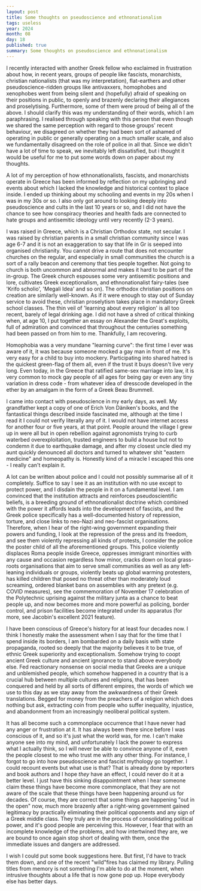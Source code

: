 ```yaml
---
layout: post
title: Some thoughts on pseudoscience and ethnonationalism
tags: useless
year: 2024
month: 08
day: 18
published: true
summary: Some thoughts on pseudoscience and ethnonationalism
---
```

I recently interacted with another Greek fellow who exclaimed in frustration about how, in recent
years, groups of people like fascists, monarchists, christian nationalists (that was my
interpretation), flat-earthers and other pseudoscience-ridden groups like antivaxxers, homophobes
and xenophobes went from being silent and (hopefully) afraid of speaking on their positions in
public, to openly and brazenly declaring their allegiances and proselytising. Furthermore, some of
them were proud of being all of the above. I should clarify this was my understanding of their
words, which I am paraphrasing. I realised through speaking with this person that even though we
shared the same perception with regard to those groups' recent behaviour, we disagreed on whether
they had been sort of ashamed of operating in public or generally operating on a much smaller scale,
and also we fundamentally disagreed on the role of police in all that. Since we didn't have a lot of
time to speak, we inevitably left dissatisfied, but i thought it would be useful for me to put some
words down on paper about my thoughts.

A lot of my perception of how ethnonationalists, fascists, and monarchists operate in Greece has
been informed by reflection on my upbringing and events about which I lacked the knowledge and
historical context to place inside. I ended up thinking about my schooling and events in my 20s when
I was in my 30s or so. I also only got around to looking deeply into pseudoscience and cults in the
last 10 years or so, and I did not have the chance to see how conspiracy theories and health fads
are connected to hate groups and antisemitic ideology until very recently (2-3 years).

I was raised in Greece, which is a Christian Orthodox state, not secular. I was raised by christian
parents in a small christian community since I was age 6-7 and it is not an exaggeration to say that
life in Gr is seeped into organised christianity. You cannot drive a route that does not encounter
churches on the regular, and especially in small communities the church is a sort of a rally beacon
and ceremony that ties people together. Not going to church is both uncommon and abnormal and makes
it hard to be part of the in-group. The Greek church espouses some very antisemitic positions and
lore, cultivates Greek exceptionalism, and ethnonationalist fairy-tales (see 'Krifo scholio',
'Megali Idea' and so on). The orthodox christian positions on creation are similarly well-known. As
if it were enough to stay out of Sunday service to avoid these, christian proselytism takes place in
mandatory Greek school classes. The thin veil of 'learning about every religion' is all too recent,
barely of legal drinking age. I did not have a shred of critical thinking when, at age 10, I put
together an essay on Alexander the Great's exploits, full of admiration and convinced that
throughout the centuries something had been passed on from him to me. Thankfully, I am recovering.

Homophobia was a very mundane "learning curve": the first time I ever was aware of it, it was
because someone mocked a gay man in front of me. It's very easy for a child to buy into mockery.
Participating into shared hatred is the quickest green-flag of them all, even if the trust it buys
doesn't live very long. Even today, in the Greece that ratified same-sex marriage into law, it is
very common to mock gay people of all ages for being gay or even any tiny variation in dress code - from
whatever idea of dresscode developed in the ether by an amalgam in the form of a Greek Beau Brummell.

I came into contact with pseudoscience in my early days, as well. My grandfather kept a copy of one
of Erich Von Däniken's books, and the fantastical things described inside fascinated me, although at
the time I read it I could not verify literally any of it. I would not have internet access for
another four or five years, at that point. People around the village I grew up in were all but in
open rebellion against agronomists trying to curb waterbed overexploitation, trusted engineers to
build a house but not to condemn it due to earthquake damage, and after my closest uncle died my
aunt quickly denounced all doctors and turned to whatever shit "eastern medicine" and homeopathy is.
Honestly kind of a miracle I escaped this one - I really can't explain it.

A lot can be written about police and I could not possibly summarise all of it completely. Suffice
to say I see it as an institution with no use except to protect power, and I disdain the people in
it on a fundamental level. I am convinced that the institution attracts and reinforces
pseudoscientific beliefs, is a breeding ground of ethnonationalist doctrine which combined with the
power it affords leads into the development of fascists, and the Greek police specifically has a
well-documented history of repression, torture, and close links to neo-Nazi and neo-fascist
organisations.  Therefore, when I hear of the right-wing government expanding their powers and
funding, I look at the repression of the press and its freedom, and see them violently repressing
all kinds of protests, I consider the police the poster child of all the aforementioned groups. This
police violently displaces Roma people inside Greece, oppresses immigrant minorities with any cause
and occasion regardless how minor, cracks down on local grass-roots organisations that aim to serve
small communities as well as any left-leaning individuals or groups, violently beats up global
warming protesters, has killed children that posed no threat other than moderately loud screaming,
ordered blanket bans on assemblies with any pretext (e.g. COVID measures), see the commemoration of
November 17 celebration of the Polytechnic uprising against the military junta as a chance to beat
people up, and now becomes more and more powerful as policing, border control, and prison facilities
become integrated under its apparatus (for more, see Jacobin's excellent 2021 feature).

I have been conscious of Greece's history for at least four decades now. I think I honestly make the
assessment when I say that for the time that I spend inside its borders, I am bombarded on a daily
basis with state propaganda, rooted so deeply that the majority believes it to be true, of ethnic
Greek superiority and exceptionalism. Somehow trying to coopt ancient Greek culture and ancient
ignorance to stand above everybody else. Fed reactionary nonsense on social media that Greeks are a
unique and unblemished people, which somehow happened in a country that is a crucial hub between
multiple cultures and religions, that has been conquered and held by all sorts of different empires,
the words of which we use to this day as we stay away from the awkwardness of their Greek
translations. Begged for money from the preachers of a religion which does nothing but ask,
extracting coin from people who suffer inequality, injustice, and abandonment from an increasingly
neoliberal political system.

It has all become such a commonplace occurrence that I have never had any anger or frustration at
it. It has always been there since before I was conscious of it, and so it's just what the world
was, for me. I can't make anyone see into my mind, and unfortunately I lack the power to express
what I actually think, so I will never be able to convince anyone of it, even the people closest to
me who trust me with any other thing. For instance, I forgot to go into how pseudoscience and
fascist mythology go together.  I could recount events but what use is that? That is already done by
reporters and book authors and I hope _they_ have an effect, I could never do it at a better level.
I just have this sinking disappointment when I hear someone claim these things have become more
commonplace, that they are not aware of the scale that these things have been happening around us
for decades. Of course, they are correct that some things are happening "out in the open" now, much
more brazenly after a right-wing government gained legitimacy by practically eliminating their
political opponents and any sign of a Greek middle class. They truly are in the process of
consolidating political power, and it's good people are perceiving this. However, I fear that with
an incomplete knowledge of the problems, and how intertwined they are, we are bound to once again
stop short of dealing with them, once the immediate issues and dangers are addressed.

I wish I could put some book suggestions here. But first, I'd have to track them down, and one of
the recent "wild"fires has claimed my library. Pulling titles from memory is not something I'm able
to do at the moment, when intrusive thoughts about a life that is now gone pop up. Hope everybody
else has better days.

